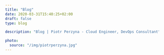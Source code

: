 ```yaml
---
title: "Blog"
date: 2020-03-31T15:40:25+02:00
draft: false
type: blog

description: "Blog | Piotr Perzyna - Cloud Engineer, DevOps Consultant"

photo:
  source: "/img/piotrperzyna.jpg"
---
```

